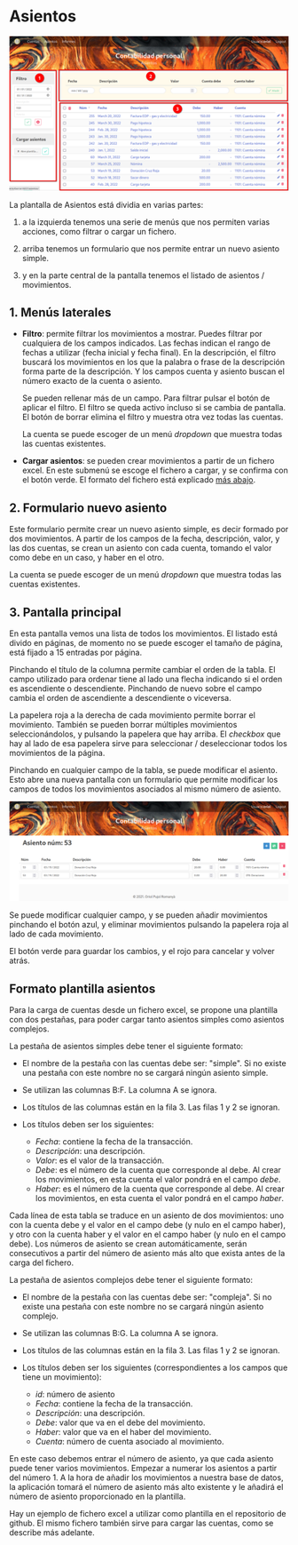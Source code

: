 # Asientos

![Pantalla de asientos](../img/asientos.png)

La plantalla de Asientos está dividia en varias partes:

  1. a la izquierda tenemos una serie de menús que nos permiten varias acciones, como filtrar o cargar un fichero.

  2. arriba tenemos un formulario que nos permite entrar un nuevo asiento simple.

  3. y en la parte central de la pantalla tenemos el listado de asientos / movimientos.


## 1. Menús laterales

  - **Filtro**: permite filtrar los movimientos a mostrar. Puedes filtrar por cualquiera de los campos indicados. Las fechas indican el rango de fechas a utilizar (fecha inicial y fecha final). En la descripción, el filtro buscará los movimientos en los que la palabra o frase de la descripción forma parte de la descripción. Y los campos cuenta y asiento buscan el número exacto de la cuenta o asiento.

    Se pueden rellenar más de un campo. Para filtrar pulsar el botón de aplicar el filtro. El filtro se queda activo incluso si se cambia de pantalla. El botón de borrar elimina el filtro y muestra otra vez todas las cuentas.

    La cuenta se puede escoger de un menú _dropdown_ que muestra todas las cuentas existentes.


  - **Cargar asientos**: se pueden crear movimientos a partir de un fichero excel. En este submenú se escoge el fichero a cargar, y se confirma con el botón verde. El formato del fichero está explicado [más abajo](#formato-plantilla-asientos).


## 2. Formulario nuevo asiento

Este formulario permite crear un nuevo asiento simple, es decir formado por dos movimientos. A partir de los campos de la fecha, descripción, valor, y las dos cuentas, se crean un asiento con cada cuenta, tomando el valor como debe en un caso, y haber en el otro.

La cuenta se puede escoger de un menú _dropdown_ que muestra todas las cuentas existentes.


## 3. Pantalla principal

En esta pantalla vemos una lista de todos los movimientos. El listado está divido en páginas, de momento no se puede escoger el tamaño de página, está fijado a 15 entradas por página.

Pinchando el título de la columna permite cambiar el orden de la tabla. El campo utilizado para ordenar tiene al lado una flecha indicando si el orden es ascendiente o descendiente. Pinchando de nuevo sobre el campo cambia el orden de ascendiente a descendiente o viceversa.

La papelera roja a la derecha de cada movimiento permite borrar el movimiento. También se pueden borrar múltiples movimientos seleccionándolos, y pulsando la papelera que hay arriba. El _checkbox_ que hay al lado de esa papelera sirve para seleccionar / deseleccionar todos los movimientos de la página.

Pinchando en cualquier campo de la tabla, se puede modificar el asiento. Esto abre una nueva pantalla con un formulario que permite modificar los campos de todos los movimientos asociados al mismo número de asiento.

![Pantalla de modificar asiento](../img/modificar_asiento.png)

Se puede modificar cualquier campo, y se pueden añadir movimientos pinchando el botón azul, y eliminar movimientos pulsando la papelera roja al lado de cada movimiento.

El botón verde para guardar los cambios, y el rojo para cancelar y volver atrás.


## Formato plantilla asientos

Para la carga de cuentas desde un fichero excel, se propone una plantilla con dos pestañas, para poder cargar tanto asientos simples como asientos complejos.

La pestaña de asientos simples debe tener el siguiente formato:

  - El nombre de la pestaña con las cuentas debe ser: "simple". Si no existe una pestaña con este nombre no se cargará ningún asiento simple.

  - Se utilizan las columnas B:F. La columna A se ignora.

  - Los títulos de las columnas están en la fila 3. Las filas 1 y 2 se ignoran.

  - Los títulos deben ser los siguientes:
    - _Fecha_: contiene la fecha de la transacción.
    - _Descripción_: una descripción.
    - _Valor_: es el valor de la transacción.
    - _Debe_: es el número de la cuenta que corresponde al debe. Al crear los movimientos, en esta cuenta el valor pondrá en el campo _debe_.
    - _Haber_: es el número de la cuenta que corresponde al debe. Al crear los movimientos, en esta cuenta el valor pondrá en el campo _haber_.


Cada línea de esta tabla se traduce en un asiento de dos movimientos: uno con la cuenta debe y el valor en el campo debe (y nulo en el campo haber), y otro con la cuenta haber y el valor en el campo haber (y nulo en el campo debe). Los números de asiento se crean automáticamente, serán consecutivos a partir del número de asiento más alto que exista antes de la carga del fichero.

La pestaña de asientos complejos debe tener el siguiente formato:

  - El nombre de la pestaña con las cuentas debe ser: "compleja". Si no existe una pestaña con este nombre no se cargará ningún asiento complejo.

  - Se utilizan las columnas B:G. La columna A se ignora.

  - Los títulos de las columnas están en la fila 3. Las filas 1 y 2 se ignoran.

  - Los títulos deben ser los siguientes (correspondientes a los campos que tiene un movimiento):
    - _id_: número de asiento
    - _Fecha_: contiene la fecha de la transacción.
    - _Descripción_: una descripción.
    - _Debe_: valor que va en el debe del movimiento.
    - _Haber_: valor que va en el haber del movimiento.
    - _Cuenta_: número de cuenta asociado al movimiento.

En este caso debemos entrar el número de asiento, ya que cada asiento puede tener varios movimientos. Empezar a numerar los asientos a partir del número 1. A la hora de añadir los movimientos a nuestra base de datos, la aplicación tomará el número de asiento más alto existente y le añadirá el número de asiento proporcionado en la plantilla.

Hay un ejemplo de fichero excel a utilizar como plantilla en el repositorio de github. El mismo fichero también sirve para cargar las cuentas, como se describe más adelante.
